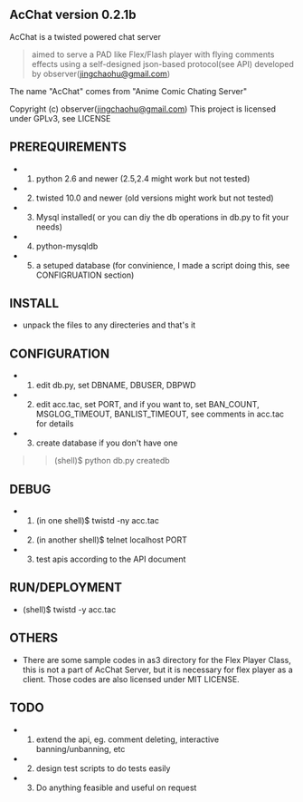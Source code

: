 ## AcChat version 0.2.1b ##

AcChat is a twisted powered chat server
> aimed to serve a PAD like Flex/Flash player with flying comments effects
> using a self-designed json-based protocol(see API)
> developed by observer(jingchaohu@gmail.com)

The name "AcChat" comes from "Anime Comic Chating Server"

Copyright (c) observer(jingchaohu@gmail.com)
This project is licensed under GPLv3, see LICENSE


## PREREQUIREMENTS ##
  * 1. python 2.6 and newer (2.5,2.4 might work but not tested)
  * 2. twisted 10.0 and newer (old versions might work but not tested)
  * 3. Mysql installed( or you can diy the db operations in db.py to fit your needs)
  * 4. python-mysqldb
  * 5. a setuped database (for convinience, I made a script doing this, see CONFIGRUATION section)


## INSTALL ##
  * unpack the files to any directeries and that's it


## CONFIGURATION ##
  * 1. edit db.py, set DBNAME, DBUSER, DBPWD
  * 2. edit acc.tac, set PORT, and if you want to, set BAN\_COUNT, MSGLOG\_TIMEOUT, BANLIST\_TIMEOUT, see comments in acc.tac for details
  * 3. create database if you don't have one
> > (shell)$ python db.py createdb


## DEBUG ##
  * 1. (in one shell)$ twistd -ny acc.tac
  * 2. (in another shell)$ telnet localhost PORT
  * 3. test apis according to the API document


## RUN/DEPLOYMENT ##
  * (shell)$ twistd -y acc.tac


## OTHERS ##
  * There are some sample codes in as3 directory for the Flex Player Class, this is not a part of AcChat Server, but it is necessary for flex player as a client. Those codes are also licensed under MIT LICENSE.


## TODO ##
  * 1. extend the api, eg. comment deleting, interactive banning/unbanning, etc
  * 2. design test scripts to do tests easily
  * 3. Do anything feasible and useful on request